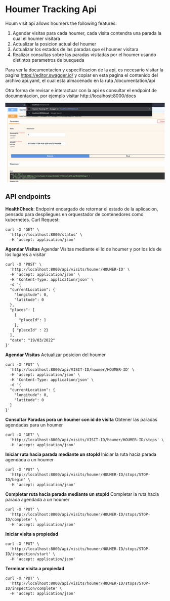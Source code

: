 # Houmer Tracking Api 

Houm visit api allows houmers the following features:
 1. Agendar visitas para cada houmer, cada visita contendra una parada la cual el houmer visitara
 2. Actualizar la posicion actual del houmer
 3. Actualizar los estados de las paradas que el houmer visitara
 4. Realizar consultas sobre las paradas visitadas por el houmer usando distintos parametros de busqueda
 
 Para ver la documentacion y especificacion de la api, es necesario visitar la pagina https://editor.swagger.io/ y copiar en esta pagina el contenido del archivo api.yaml, el cual esta almacenado en la ruta /documentation/api

Otra forma de revisar e interactuar con la api es consultar el endpoint de documentacion, por ejemplo visitar http://localhost:8000/docs

![](example-doc.png)


## API endpoints

**HealthCheck**: Endpoint encargado de retornar el estado de la aplicacion, pensado para despliegues en orquestador de contenedores como kubernetes.
Curl Request:

```console
curl -X 'GET' \
  'http://localhost:8000/status' \
  -H 'accept: application/json'
```

**Agendar Visitas**
Agendar Visitas mediante el Id de houmer y por los ids de los lugares a visitar

```console
curl -X 'POST' \
  'http://localhost:8000/api/visits/houmer/HOUMER-ID' \
  -H 'accept: application/json' \
  -H 'Content-Type: application/json' \
  -d '{
  "currentLocation": {
    "longitude": 0,
    "latitude": 0
  },
  "places": [
    {
      "placeId": 1
    },
   { "placeId" : 2}
  ],
  "date": "19/03/2022"
}'
```
**Agendar Visitas**
Actualizar posicion del houmer

```console
curl -X 'PUT' \
  'http://localhost:8000/api/VISIT-ID/houmer/HOUMER-ID' \
  -H 'accept: application/json' \
  -H 'Content-Type: application/json' \
  -d '{
  "currentLocation": {
    "longitude": 0,
    "latitude": 0
  }
}'
```


**Consultar Paradas pora un houmer con id de visita**
Obtener las paradas agendadas para un houmer

```console
curl -X 'GET' \
  'http://localhost:8000/api/visits/VISIT-ID/houmer/HOUMER-ID/stops' \
  -H 'accept: application/json'
```

**Iniciar ruta hacia parada mediante un stopId**
Iniciar la ruta hacia parada agendada a un houmer

```console
curl -X 'PUT' \
  'http://localhost:8000/api/visits/houmer/HOUMER-ID/stops/STOP-ID/begin' \
  -H 'accept: application/json'
```

**Completar ruta hacia parada mediante un stopId**
Completar la ruta hacia parada agendada a un houmer

```console
curl -X 'PUT' \
  'http://localhost:8000/api/visits/houmer/HOUMER-ID/stops/STOP-ID/complete' \
  -H 'accept: application/json'
```

**Iniciar visita a propiedad**

```console
curl -X 'PUT' \
  'http://localhost:8000/api/visits/houmer/HOUMER-ID/stops/STOP-ID/inspection/start' \
  -H 'accept: application/json'
```

**Terminar visita a propiedad**

```console
curl -X 'PUT' \
  'http://localhost:8000/api/visits/houmer/HOUMER-ID/stops/STOP-ID/inspection/complete' \
  -H 'accept: application/json'
```